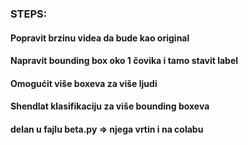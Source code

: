 ### STEPS:
#### Popravit brzinu videa da bude kao original
#### Napravit bounding box oko 1 čovika i tamo stavit label
#### Omogućit više boxeva za više ljudi
#### Shendlat klasifikaciju za više bounding boxeva
#### delan u fajlu beta.py => njega vrtin i na colabu
